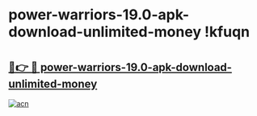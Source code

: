 # power-warriors-19.0-apk-download-unlimited-money !kfuqn

# <h2><a href="https://9t2siz.esa.edu.pl?title=power-warriors-19.0-apk-download-unlimited-money&ref=kfuqn">🔗👉 🔴 power-warriors-19.0-apk-download-unlimited-money</a></h2>

[![acn](https://github.com/user-attachments/assets/0f9c940e-d8b0-45ae-aac7-cd30a18b3e1c)](https://9t2siz.esa.edu.pl?title=power-warriors-19.0-apk-download-unlimited-money&ref=kfuqn)

